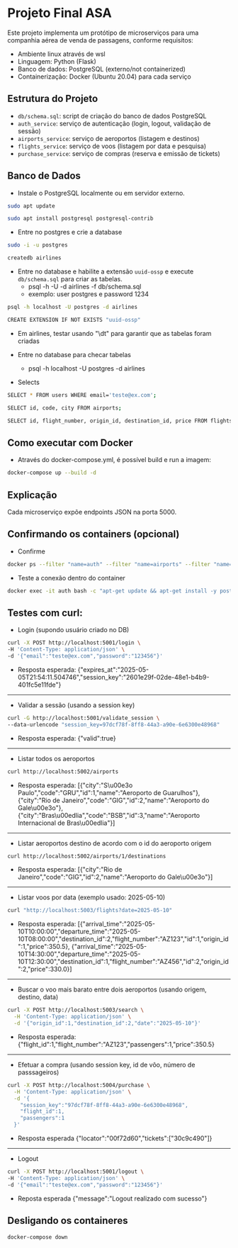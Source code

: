 # Projeto Final ASA

Este projeto implementa um protótipo de microserviços para uma companhia aérea de venda de passagens, conforme requisitos:

- Ambiente linux através de wsl
- Linguagem: Python (Flask)
- Banco de dados: PostgreSQL (externo/not containerized)
- Containerização: Docker (Ubuntu 20.04) para cada serviço

## Estrutura do Projeto

- `db/schema.sql`: script de criação do banco de dados PostgreSQL
- `auth_service`: serviço de autenticação (login, logout, validação de sessão)
- `airports_service`: serviço de aeroportos (listagem e destinos)
- `flights_service`: serviço de voos (listagem por data e pesquisa)
- `purchase_service`: serviço de compras (reserva e emissão de tickets)

## Banco de Dados

- Instale o PostgreSQL localmente ou em servidor externo.
```bash
sudo apt update

sudo apt install postgresql postgresql-contrib
```
    
- Entre no postgres e crie a database
```bash
sudo -i -u postgres

createdb airlines
```

- Entre no database e habilite a extensão `uuid-ossp` e execute `db/schema.sql` para criar as tabelas.
    - psql -h <host> -U <user> -d airlines -f db/schema.sql
    - exemplo: user postgres e password 1234
```bash
psql -h localhost -U postgres -d airlines

CREATE EXTENSION IF NOT EXISTS "uuid-ossp"
```

- Em airlines, testar usando "\dt" para garantir que as tabelas foram criadas

- Entre no database para checar tabelas
    - psql -h localhost -U postgres -d airlines

- Selects
```bash
SELECT * FROM users WHERE email='teste@ex.com';

SELECT id, code, city FROM airports;

SELECT id, flight_number, origin_id, destination_id, price FROM flights;
```

## Como executar com Docker

- Através do docker-compose.yml, é possível build e run a imagem:
```bash
docker-compose up --build -d
```

## Explicação

Cada microserviço expõe endpoints JSON na porta 5000.

## Confirmando os containers (opcional)

- Confirme
```bash
docker ps --filter "name=auth" --filter "name=airports" --filter "name=flights" --filter "name=purchase"
```

- Teste a conexão dentro do container
```bash
docker exec -it auth bash -c "apt-get update && apt-get install -y postgresql-client && psql -h host.docker.internal -U codey -d airlines -c '\dt'"
```

## Testes com curl:

- Login (supondo usuário criado no DB)
```bash
curl -X POST http://localhost:5001/login \
-H 'Content-Type: application/json' \
-d '{"email":"teste@ex.com","password":"123456"}'
```
- Resposta esperada:
{"expires_at":"2025-05-05T21:54:11.504746","session_key":"2601e29f-02de-48e1-b4b9-401fc5e11fde"}

--------------------------------------------------------------------------------------------------------------------------------------------

- Validar a sessão (usando a session key)
```bash
curl -G http://localhost:5001/validate_session \
--data-urlencode "session_key=97dcf78f-8ff8-44a3-a90e-6e6300e48968"
```
- Resposta esperada:
{"valid":true}

--------------------------------------------------------------------------------------------------------------------------------------------

- Listar todos os aeroportos
```bash
curl http://localhost:5002/airports
```
- Resposta esperada:
[{"city":"S\u00e3o Paulo","code":"GRU","id":1,"name":"Aeroporto de Guarulhos"},
{"city":"Rio de Janeiro","code":"GIG","id":2,"name":"Aeroporto do Gale\u00e3o"},
{"city":"Bras\u00edlia","code":"BSB","id":3,"name":"Aeroporto Internacional de Bras\u00edlia"}]

--------------------------------------------------------------------------------------------------------------------------------------------

- Listar aeroportos destino de acordo com o id do aeroporto origem
```bash
curl http://localhost:5002/airports/1/destinations
```
- Resposta esperada:
[{"city":"Rio de Janeiro","code":"GIG","id":2,"name":"Aeroporto do Gale\u00e3o"}]

--------------------------------------------------------------------------------------------------------------------------------------------

- Listar voos por data (exemplo usado: 2025-05-10)
```bash
curl "http://localhost:5003/flights?date=2025-05-10"
```
- Resposta esperada:
[{"arrival_time":"2025-05-10T10:00:00","departure_time":"2025-05-10T08:00:00","destination_id":2,"flight_number":"AZ123","id":1,"origin_id":1,"price":350.5},
{"arrival_time":"2025-05-10T14:30:00","departure_time":"2025-05-10T12:30:00","destination_id":1,"flight_number":"AZ456","id":2,"origin_id":2,"price":330.0}]

--------------------------------------------------------------------------------------------------------------------------------------------

- Buscar o voo mais barato entre dois aeroportos (usando origem, destino, data)
```bash
curl -X POST http://localhost:5003/search \
  -H 'Content-Type: application/json' \
  -d '{"origin_id":1,"destination_id":2,"date":"2025-05-10"}'
```
- Resposta esperada:
{"flight_id":1,"flight_number":"AZ123","passengers":1,"price":350.5}

--------------------------------------------------------------------------------------------------------------------------------------------

- Efetuar a compra (usando session key, id de vôo, número de passsageiros)
```bash
curl -X POST http://localhost:5004/purchase \
  -H 'Content-Type: application/json' \
  -d '{
    "session_key":"97dcf78f-8ff8-44a3-a90e-6e6300e48968",
    "flight_id":1,
    "passengers":1
  }'
```
- Resposta esperada
{"locator":"00f72d60","tickets":["30c9c490"]}

--------------------------------------------------------------------------------------------------------------------------------------------

- Logout
```bash
curl -X POST http://localhost:5001/logout \
-H 'Content-Type: application/json' \
-d '{"email":"teste@ex.com","password":"123456"}'
```
- Reposta esperada
{"message":"Logout realizado com sucesso"}

## Desligando os containeres
```bash
docker-compose down
```
